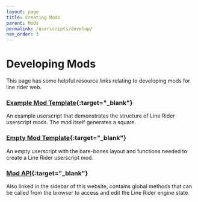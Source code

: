 ```yaml
---
layout: page
title: Creating Mods
parent: Mods
permalink: /userscripts/develop/
nav_order: 3
---
```


# Developing Mods

This page has some helpful resource links relating to developing mods for line rider web.

### [Example Mod Template](https://github.com/Malizma333/linerider-userscript-mods/blob/master/line-rider-example-mod-template.user.js){:target="_blank"}

An example userscript that demonstrates the structure of Line Rider userscript mods. The mod itself generates a square.

### [Empty Mod Template](https://github.com/Malizma333/linerider-userscript-mods/blob/master/line-rider-empty-mod-template.user.js){:target="_blank"}

An empty userscript with the bare-bones layout and functions needed to create a Line Rider userscript mod.

### [Mod API](https://malizma333.github.io/line-rider-web-docs/){:target="_blank"}

Also linked in the sidebar of this website, contains global methods that can be called from the browser to access and edit the Line Rider engine state.
